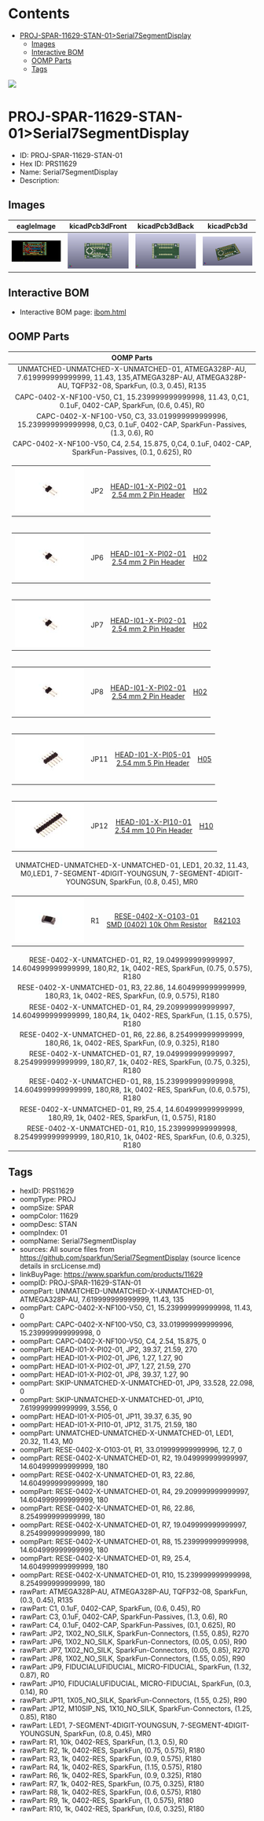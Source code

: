 



Contents
========

* [PROJ-SPAR-11629-STAN-01>Serial7SegmentDisplay](#proj-spar-11629-stan-01serial7segmentdisplay)
	* [Images](#images)
	* [Interactive BOM](#interactive-bom)
	* [OOMP Parts](#oomp-parts)
	* [Tags](#tags)
  
![][im]
# PROJ-SPAR-11629-STAN-01>Serial7SegmentDisplay

- ID: PROJ-SPAR-11629-STAN-01
- Hex ID: PRS11629
- Name: Serial7SegmentDisplay
- Description: 

## Images
  
  

|eagleImage|kicadPcb3dFront|kicadPcb3dBack|kicadPcb3d|
| :---: | :---: | :---: | :---: |
|[![eagleImage](eagleImage_140.png)](eagleImage_600.png)|[![kicadPcb3dFront](kicadPcb3dFront_140.png)](kicadPcb3dFront_600.png)|[![kicadPcb3dBack](kicadPcb3dBack_140.png)](kicadPcb3dBack_600.png)|[![kicadPcb3d](kicadPcb3d_140.png)](kicadPcb3d_600.png)|

## Interactive BOM

- Interactive BOM page: [ibom.html](kicad/bom/ibom.html)

## OOMP Parts
  

|OOMP Parts|
| :---: |
|UNMATCHED-UNMATCHED-X-UNMATCHED-01, ATMEGA328P-AU, 7.619999999999999, 11.43, 135,ATMEGA328P-AU, ATMEGA328P-AU, TQFP32-08, SparkFun, (0.3, 0.45), R135|
|CAPC-0402-X-NF100-V50, C1, 15.239999999999998, 11.43, 0,C1, 0.1uF, 0402-CAP, SparkFun, (0.6, 0.45), R0|
|CAPC-0402-X-NF100-V50, C3, 33.019999999999996, 15.239999999999998, 0,C3, 0.1uF, 0402-CAP, SparkFun-Passives, (1.3, 0.6), R0|
|CAPC-0402-X-NF100-V50, C4, 2.54, 15.875, 0,C4, 0.1uF, 0402-CAP, SparkFun-Passives, (0.1, 0.625), R0|
|<table><tr><td>![HEAD-I01-X-PI02-01](https://raw.githubusercontent.com/oomlout/oomlout_OOMP_parts/main/HEAD-I01-X-PI02-01/image_140.jpg)</td><td> JP2</td><td>[HEAD-I01-X-PI02-01<br>2.54 mm 2 Pin Header](https://github.com/oomlout/oomlout_OOMP_parts/tree/main/HEAD-I01-X-PI02-01/)</td><td>[H02](https://github.com/oomlout/oomlout_OOMP_parts/tree/main/HEAD-I01-X-PI02-01/)</td></tr></table>|
|<table><tr><td>![HEAD-I01-X-PI02-01](https://raw.githubusercontent.com/oomlout/oomlout_OOMP_parts/main/HEAD-I01-X-PI02-01/image_140.jpg)</td><td> JP6</td><td>[HEAD-I01-X-PI02-01<br>2.54 mm 2 Pin Header](https://github.com/oomlout/oomlout_OOMP_parts/tree/main/HEAD-I01-X-PI02-01/)</td><td>[H02](https://github.com/oomlout/oomlout_OOMP_parts/tree/main/HEAD-I01-X-PI02-01/)</td></tr></table>|
|<table><tr><td>![HEAD-I01-X-PI02-01](https://raw.githubusercontent.com/oomlout/oomlout_OOMP_parts/main/HEAD-I01-X-PI02-01/image_140.jpg)</td><td> JP7</td><td>[HEAD-I01-X-PI02-01<br>2.54 mm 2 Pin Header](https://github.com/oomlout/oomlout_OOMP_parts/tree/main/HEAD-I01-X-PI02-01/)</td><td>[H02](https://github.com/oomlout/oomlout_OOMP_parts/tree/main/HEAD-I01-X-PI02-01/)</td></tr></table>|
|<table><tr><td>![HEAD-I01-X-PI02-01](https://raw.githubusercontent.com/oomlout/oomlout_OOMP_parts/main/HEAD-I01-X-PI02-01/image_140.jpg)</td><td> JP8</td><td>[HEAD-I01-X-PI02-01<br>2.54 mm 2 Pin Header](https://github.com/oomlout/oomlout_OOMP_parts/tree/main/HEAD-I01-X-PI02-01/)</td><td>[H02](https://github.com/oomlout/oomlout_OOMP_parts/tree/main/HEAD-I01-X-PI02-01/)</td></tr></table>|
|<table><tr><td>![HEAD-I01-X-PI05-01](https://raw.githubusercontent.com/oomlout/oomlout_OOMP_parts/main/HEAD-I01-X-PI05-01/image_140.jpg)</td><td> JP11</td><td>[HEAD-I01-X-PI05-01<br>2.54 mm 5 Pin Header](https://github.com/oomlout/oomlout_OOMP_parts/tree/main/HEAD-I01-X-PI05-01/)</td><td>[H05](https://github.com/oomlout/oomlout_OOMP_parts/tree/main/HEAD-I01-X-PI05-01/)</td></tr></table>|
|<table><tr><td>![HEAD-I01-X-PI10-01](https://raw.githubusercontent.com/oomlout/oomlout_OOMP_parts/main/HEAD-I01-X-PI10-01/image_140.jpg)</td><td> JP12</td><td>[HEAD-I01-X-PI10-01<br>2.54 mm 10 Pin Header](https://github.com/oomlout/oomlout_OOMP_parts/tree/main/HEAD-I01-X-PI10-01/)</td><td>[H10](https://github.com/oomlout/oomlout_OOMP_parts/tree/main/HEAD-I01-X-PI10-01/)</td></tr></table>|
|UNMATCHED-UNMATCHED-X-UNMATCHED-01, LED1, 20.32, 11.43, M0,LED1, 7-SEGMENT-4DIGIT-YOUNGSUN, 7-SEGMENT-4DIGIT-YOUNGSUN, SparkFun, (0.8, 0.45), MR0|
|<table><tr><td>![RESE-0402-X-O103-01](https://raw.githubusercontent.com/oomlout/oomlout_OOMP_parts/main/RESE-0402-X-O103-01/image_140.jpg)</td><td> R1</td><td>[RESE-0402-X-O103-01<br>SMD (0402) 10k Ohm Resistor](https://github.com/oomlout/oomlout_OOMP_parts/tree/main/RESE-0402-X-O103-01/)</td><td>[R42103](https://github.com/oomlout/oomlout_OOMP_parts/tree/main/RESE-0402-X-O103-01/)</td></tr></table>|
|RESE-0402-X-UNMATCHED-01, R2, 19.049999999999997, 14.604999999999999, 180,R2, 1k, 0402-RES, SparkFun, (0.75, 0.575), R180|
|RESE-0402-X-UNMATCHED-01, R3, 22.86, 14.604999999999999, 180,R3, 1k, 0402-RES, SparkFun, (0.9, 0.575), R180|
|RESE-0402-X-UNMATCHED-01, R4, 29.209999999999997, 14.604999999999999, 180,R4, 1k, 0402-RES, SparkFun, (1.15, 0.575), R180|
|RESE-0402-X-UNMATCHED-01, R6, 22.86, 8.254999999999999, 180,R6, 1k, 0402-RES, SparkFun, (0.9, 0.325), R180|
|RESE-0402-X-UNMATCHED-01, R7, 19.049999999999997, 8.254999999999999, 180,R7, 1k, 0402-RES, SparkFun, (0.75, 0.325), R180|
|RESE-0402-X-UNMATCHED-01, R8, 15.239999999999998, 14.604999999999999, 180,R8, 1k, 0402-RES, SparkFun, (0.6, 0.575), R180|
|RESE-0402-X-UNMATCHED-01, R9, 25.4, 14.604999999999999, 180,R9, 1k, 0402-RES, SparkFun, (1, 0.575), R180|
|RESE-0402-X-UNMATCHED-01, R10, 15.239999999999998, 8.254999999999999, 180,R10, 1k, 0402-RES, SparkFun, (0.6, 0.325), R180|

## Tags

- hexID: PRS11629
- oompType: PROJ
- oompSize: SPAR
- oompColor: 11629
- oompDesc: STAN
- oompIndex: 01
- oompName: Serial7SegmentDisplay
- sources: All source files from https://github.com/sparkfun/Serial7SegmentDisplay (source licence details in srcLicense.md)
- linkBuyPage: https://www.sparkfun.com/products/11629
- oompID: PROJ-SPAR-11629-STAN-01
- oompPart: UNMATCHED-UNMATCHED-X-UNMATCHED-01, ATMEGA328P-AU, 7.619999999999999, 11.43, 135
- oompPart: CAPC-0402-X-NF100-V50, C1, 15.239999999999998, 11.43, 0
- oompPart: CAPC-0402-X-NF100-V50, C3, 33.019999999999996, 15.239999999999998, 0
- oompPart: CAPC-0402-X-NF100-V50, C4, 2.54, 15.875, 0
- oompPart: HEAD-I01-X-PI02-01, JP2, 39.37, 21.59, 270
- oompPart: HEAD-I01-X-PI02-01, JP6, 1.27, 1.27, 90
- oompPart: HEAD-I01-X-PI02-01, JP7, 1.27, 21.59, 270
- oompPart: HEAD-I01-X-PI02-01, JP8, 39.37, 1.27, 90
- oompPart: SKIP-UNMATCHED-X-UNMATCHED-01, JP9, 33.528, 22.098, 0
- oompPart: SKIP-UNMATCHED-X-UNMATCHED-01, JP10, 7.619999999999999, 3.556, 0
- oompPart: HEAD-I01-X-PI05-01, JP11, 39.37, 6.35, 90
- oompPart: HEAD-I01-X-PI10-01, JP12, 31.75, 21.59, 180
- oompPart: UNMATCHED-UNMATCHED-X-UNMATCHED-01, LED1, 20.32, 11.43, M0
- oompPart: RESE-0402-X-O103-01, R1, 33.019999999999996, 12.7, 0
- oompPart: RESE-0402-X-UNMATCHED-01, R2, 19.049999999999997, 14.604999999999999, 180
- oompPart: RESE-0402-X-UNMATCHED-01, R3, 22.86, 14.604999999999999, 180
- oompPart: RESE-0402-X-UNMATCHED-01, R4, 29.209999999999997, 14.604999999999999, 180
- oompPart: RESE-0402-X-UNMATCHED-01, R6, 22.86, 8.254999999999999, 180
- oompPart: RESE-0402-X-UNMATCHED-01, R7, 19.049999999999997, 8.254999999999999, 180
- oompPart: RESE-0402-X-UNMATCHED-01, R8, 15.239999999999998, 14.604999999999999, 180
- oompPart: RESE-0402-X-UNMATCHED-01, R9, 25.4, 14.604999999999999, 180
- oompPart: RESE-0402-X-UNMATCHED-01, R10, 15.239999999999998, 8.254999999999999, 180
- rawPart: ATMEGA328P-AU, ATMEGA328P-AU, TQFP32-08, SparkFun, (0.3, 0.45), R135
- rawPart: C1, 0.1uF, 0402-CAP, SparkFun, (0.6, 0.45), R0
- rawPart: C3, 0.1uF, 0402-CAP, SparkFun-Passives, (1.3, 0.6), R0
- rawPart: C4, 0.1uF, 0402-CAP, SparkFun-Passives, (0.1, 0.625), R0
- rawPart: JP2, 1X02_NO_SILK, SparkFun-Connectors, (1.55, 0.85), R270
- rawPart: JP6, 1X02_NO_SILK, SparkFun-Connectors, (0.05, 0.05), R90
- rawPart: JP7, 1X02_NO_SILK, SparkFun-Connectors, (0.05, 0.85), R270
- rawPart: JP8, 1X02_NO_SILK, SparkFun-Connectors, (1.55, 0.05), R90
- rawPart: JP9, FIDUCIALUFIDUCIAL, MICRO-FIDUCIAL, SparkFun, (1.32, 0.87), R0
- rawPart: JP10, FIDUCIALUFIDUCIAL, MICRO-FIDUCIAL, SparkFun, (0.3, 0.14), R0
- rawPart: JP11, 1X05_NO_SILK, SparkFun-Connectors, (1.55, 0.25), R90
- rawPart: JP12, M10SIP_NS, 1X10_NO_SILK, SparkFun-Connectors, (1.25, 0.85), R180
- rawPart: LED1, 7-SEGMENT-4DIGIT-YOUNGSUN, 7-SEGMENT-4DIGIT-YOUNGSUN, SparkFun, (0.8, 0.45), MR0
- rawPart: R1, 10k, 0402-RES, SparkFun, (1.3, 0.5), R0
- rawPart: R2, 1k, 0402-RES, SparkFun, (0.75, 0.575), R180
- rawPart: R3, 1k, 0402-RES, SparkFun, (0.9, 0.575), R180
- rawPart: R4, 1k, 0402-RES, SparkFun, (1.15, 0.575), R180
- rawPart: R6, 1k, 0402-RES, SparkFun, (0.9, 0.325), R180
- rawPart: R7, 1k, 0402-RES, SparkFun, (0.75, 0.325), R180
- rawPart: R8, 1k, 0402-RES, SparkFun, (0.6, 0.575), R180
- rawPart: R9, 1k, 0402-RES, SparkFun, (1, 0.575), R180
- rawPart: R10, 1k, 0402-RES, SparkFun, (0.6, 0.325), R180



[im]: kicadPcb3d_450.png
